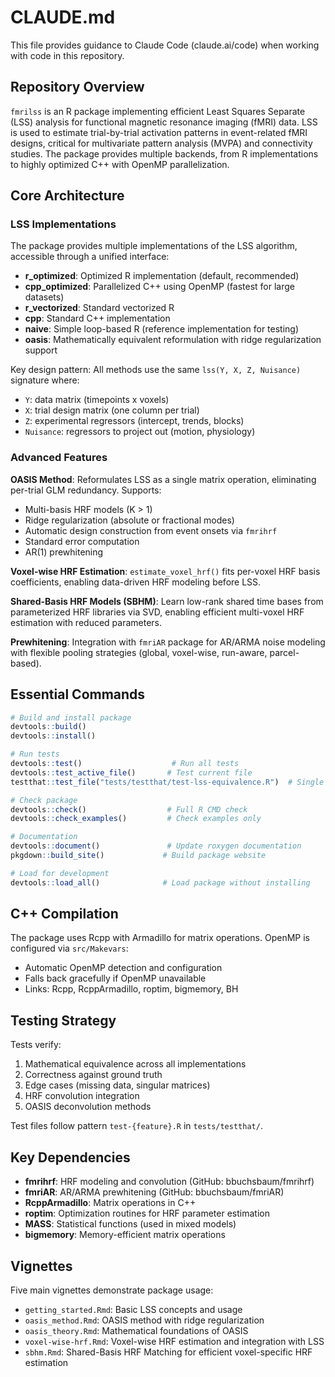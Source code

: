 # CLAUDE.md

This file provides guidance to Claude Code (claude.ai/code) when working with code in this repository.

## Repository Overview

`fmrilss` is an R package implementing efficient Least Squares Separate (LSS) analysis for functional magnetic resonance imaging (fMRI) data. LSS is used to estimate trial-by-trial activation patterns in event-related fMRI designs, critical for multivariate pattern analysis (MVPA) and connectivity studies. The package provides multiple backends, from R implementations to highly optimized C++ with OpenMP parallelization.

## Core Architecture

### LSS Implementations

The package provides multiple implementations of the LSS algorithm, accessible through a unified interface:
- **r_optimized**: Optimized R implementation (default, recommended)
- **cpp_optimized**: Parallelized C++ using OpenMP (fastest for large datasets)
- **r_vectorized**: Standard vectorized R
- **cpp**: Standard C++ implementation
- **naive**: Simple loop-based R (reference implementation for testing)
- **oasis**: Mathematically equivalent reformulation with ridge regularization support

Key design pattern: All methods use the same `lss(Y, X, Z, Nuisance)` signature where:
- `Y`: data matrix (timepoints x voxels)
- `X`: trial design matrix (one column per trial)
- `Z`: experimental regressors (intercept, trends, blocks)
- `Nuisance`: regressors to project out (motion, physiology)

### Advanced Features

**OASIS Method**: Reformulates LSS as a single matrix operation, eliminating per-trial GLM redundancy. Supports:
- Multi-basis HRF models (K > 1)
- Ridge regularization (absolute or fractional modes)
- Automatic design construction from event onsets via `fmrihrf`
- Standard error computation
- AR(1) prewhitening

**Voxel-wise HRF Estimation**: `estimate_voxel_hrf()` fits per-voxel HRF basis coefficients, enabling data-driven HRF modeling before LSS.

**Shared-Basis HRF Models (SBHM)**: Learn low-rank shared time bases from parameterized HRF libraries via SVD, enabling efficient multi-voxel HRF estimation with reduced parameters.

**Prewhitening**: Integration with `fmriAR` package for AR/ARMA noise modeling with flexible pooling strategies (global, voxel-wise, run-aware, parcel-based).

## Essential Commands

```r
# Build and install package
devtools::build()
devtools::install()

# Run tests
devtools::test()                    # Run all tests
devtools::test_active_file()       # Test current file
testthat::test_file("tests/testthat/test-lss-equivalence.R")  # Single test file

# Check package
devtools::check()                  # Full R CMD check
devtools::check_examples()         # Check examples only

# Documentation
devtools::document()               # Update roxygen documentation
pkgdown::build_site()             # Build package website

# Load for development
devtools::load_all()              # Load package without installing
```

## C++ Compilation

The package uses Rcpp with Armadillo for matrix operations. OpenMP is configured via `src/Makevars`:
- Automatic OpenMP detection and configuration
- Falls back gracefully if OpenMP unavailable
- Links: Rcpp, RcppArmadillo, roptim, bigmemory, BH

## Testing Strategy

Tests verify:
1. Mathematical equivalence across all implementations
2. Correctness against ground truth
3. Edge cases (missing data, singular matrices)
4. HRF convolution integration
5. OASIS deconvolution methods

Test files follow pattern `test-{feature}.R` in `tests/testthat/`.

## Key Dependencies

- **fmrihrf**: HRF modeling and convolution (GitHub: bbuchsbaum/fmrihrf)
- **fmriAR**: AR/ARMA prewhitening (GitHub: bbuchsbaum/fmriAR)
- **RcppArmadillo**: Matrix operations in C++
- **roptim**: Optimization routines for HRF parameter estimation
- **MASS**: Statistical functions (used in mixed models)
- **bigmemory**: Memory-efficient matrix operations

## Vignettes

Five main vignettes demonstrate package usage:
- `getting_started.Rmd`: Basic LSS concepts and usage
- `oasis_method.Rmd`: OASIS method with ridge regularization
- `oasis_theory.Rmd`: Mathematical foundations of OASIS
- `voxel-wise-hrf.Rmd`: Voxel-wise HRF estimation and integration with LSS
- `sbhm.Rmd`: Shared-Basis HRF Matching for efficient voxel-specific HRF estimation